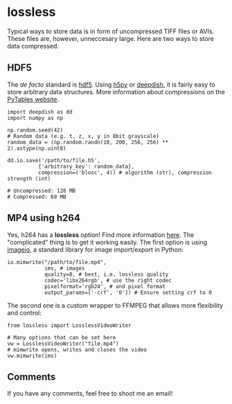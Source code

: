 # lossless

Typical ways to store data is in form of uncompressed TIFF files or AVIs. These files are, however, unneccesary large.
Here are two ways to store data compressed.

## HDF5

The _de facto_ standard is [hdf5](https://www.hdfgroup.org/solutions/hdf5/).
Using [h5py](https://www.h5py.org/) or [deepdish](https://deepdish.readthedocs.io/en/latest/api_io.html), it is fairly easy to store arbitrary data structures.
More information about compressions on the [PyTables website](http://www.pytables.org/usersguide/optimization.html?highlight=compression).


    import deepdish as dd
    import numpy as np
    
    np.random.seed(42)
    # Random data (e.g. t, z, x, y in 8bit grayscale)
    random_data = (np.random.randn(10, 200, 256, 256) ** 2).astype(np.uint8)
    
    dd.io.save('/path/to/file.h5',
              {'arbitrary_key': random_data},
              compression=('blosc', 4)) # algorithm (str), compression strength (int)
    
    # Uncompressed: 128 MB
    # Compressed: 69 MB

## MP4 using h264

Yes, h264 has a __lossless__ option! Find more information [here](https://trac.ffmpeg.org/wiki/Encode/H.264).
The "complicated" thing is to get it working easily.
The first option is using [imageio](), a standard library for image import/export in Python:

    io.mimwrite("/path/to/file.mp4", 
                ims, # images 
                quality=0, # best, i.e. lossless quality
                codec='libx264rgb', # use the right codec
                pixelformat='rgb24', # and pixel format
                output_params=['-crf', '0']) # Ensure setting crf to 0

The second one is a custom wrapper to FFMPEG that allows more flexibility and control:

    from lossless import LosslessVideoWriter
    
    # Many options that can be set here
    vw = LosslessVideoWriter("file.mp4")
    # mimwrite opens, writes and closes the video
    vw.mimwrite(ims) 

## Comments

If you have any comments, feel free to shoot me an email!
